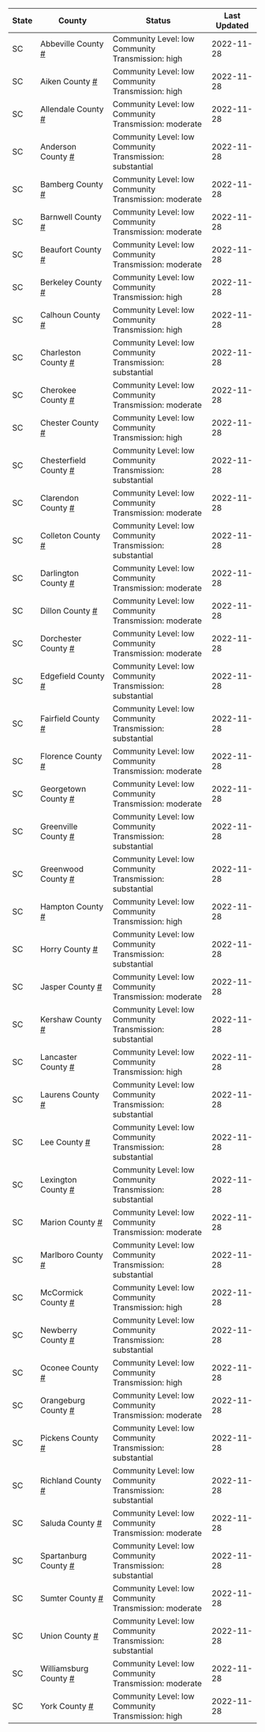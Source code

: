 State | County | Status | Last Updated
--- | --- | --- | --- 
SC | Abbeville County <a href="#abbeville_county">#</a> | <a name="abbeville_county"></a>Community Level: low<br/>Community Transmission: high | 2022-11-28
SC | Aiken County <a href="#aiken_county">#</a> | <a name="aiken_county"></a>Community Level: low<br/>Community Transmission: high | 2022-11-28
SC | Allendale County <a href="#allendale_county">#</a> | <a name="allendale_county"></a>Community Level: low<br/>Community Transmission: moderate | 2022-11-28
SC | Anderson County <a href="#anderson_county">#</a> | <a name="anderson_county"></a>Community Level: low<br/>Community Transmission: substantial | 2022-11-28
SC | Bamberg County <a href="#bamberg_county">#</a> | <a name="bamberg_county"></a>Community Level: low<br/>Community Transmission: moderate | 2022-11-28
SC | Barnwell County <a href="#barnwell_county">#</a> | <a name="barnwell_county"></a>Community Level: low<br/>Community Transmission: moderate | 2022-11-28
SC | Beaufort County <a href="#beaufort_county">#</a> | <a name="beaufort_county"></a>Community Level: low<br/>Community Transmission: moderate | 2022-11-28
SC | Berkeley County <a href="#berkeley_county">#</a> | <a name="berkeley_county"></a>Community Level: low<br/>Community Transmission: high | 2022-11-28
SC | Calhoun County <a href="#calhoun_county">#</a> | <a name="calhoun_county"></a>Community Level: low<br/>Community Transmission: high | 2022-11-28
SC | Charleston County <a href="#charleston_county">#</a> | <a name="charleston_county"></a>Community Level: low<br/>Community Transmission: substantial | 2022-11-28
SC | Cherokee County <a href="#cherokee_county">#</a> | <a name="cherokee_county"></a>Community Level: low<br/>Community Transmission: moderate | 2022-11-28
SC | Chester County <a href="#chester_county">#</a> | <a name="chester_county"></a>Community Level: low<br/>Community Transmission: high | 2022-11-28
SC | Chesterfield County <a href="#chesterfield_county">#</a> | <a name="chesterfield_county"></a>Community Level: low<br/>Community Transmission: substantial | 2022-11-28
SC | Clarendon County <a href="#clarendon_county">#</a> | <a name="clarendon_county"></a>Community Level: low<br/>Community Transmission: moderate | 2022-11-28
SC | Colleton County <a href="#colleton_county">#</a> | <a name="colleton_county"></a>Community Level: low<br/>Community Transmission: substantial | 2022-11-28
SC | Darlington County <a href="#darlington_county">#</a> | <a name="darlington_county"></a>Community Level: low<br/>Community Transmission: moderate | 2022-11-28
SC | Dillon County <a href="#dillon_county">#</a> | <a name="dillon_county"></a>Community Level: low<br/>Community Transmission: moderate | 2022-11-28
SC | Dorchester County <a href="#dorchester_county">#</a> | <a name="dorchester_county"></a>Community Level: low<br/>Community Transmission: moderate | 2022-11-28
SC | Edgefield County <a href="#edgefield_county">#</a> | <a name="edgefield_county"></a>Community Level: low<br/>Community Transmission: substantial | 2022-11-28
SC | Fairfield County <a href="#fairfield_county">#</a> | <a name="fairfield_county"></a>Community Level: low<br/>Community Transmission: substantial | 2022-11-28
SC | Florence County <a href="#florence_county">#</a> | <a name="florence_county"></a>Community Level: low<br/>Community Transmission: moderate | 2022-11-28
SC | Georgetown County <a href="#georgetown_county">#</a> | <a name="georgetown_county"></a>Community Level: low<br/>Community Transmission: moderate | 2022-11-28
SC | Greenville County <a href="#greenville_county">#</a> | <a name="greenville_county"></a>Community Level: low<br/>Community Transmission: substantial | 2022-11-28
SC | Greenwood County <a href="#greenwood_county">#</a> | <a name="greenwood_county"></a>Community Level: low<br/>Community Transmission: substantial | 2022-11-28
SC | Hampton County <a href="#hampton_county">#</a> | <a name="hampton_county"></a>Community Level: low<br/>Community Transmission: high | 2022-11-28
SC | Horry County <a href="#horry_county">#</a> | <a name="horry_county"></a>Community Level: low<br/>Community Transmission: substantial | 2022-11-28
SC | Jasper County <a href="#jasper_county">#</a> | <a name="jasper_county"></a>Community Level: low<br/>Community Transmission: moderate | 2022-11-28
SC | Kershaw County <a href="#kershaw_county">#</a> | <a name="kershaw_county"></a>Community Level: low<br/>Community Transmission: substantial | 2022-11-28
SC | Lancaster County <a href="#lancaster_county">#</a> | <a name="lancaster_county"></a>Community Level: low<br/>Community Transmission: high | 2022-11-28
SC | Laurens County <a href="#laurens_county">#</a> | <a name="laurens_county"></a>Community Level: low<br/>Community Transmission: substantial | 2022-11-28
SC | Lee County <a href="#lee_county">#</a> | <a name="lee_county"></a>Community Level: low<br/>Community Transmission: substantial | 2022-11-28
SC | Lexington County <a href="#lexington_county">#</a> | <a name="lexington_county"></a>Community Level: low<br/>Community Transmission: substantial | 2022-11-28
SC | Marion County <a href="#marion_county">#</a> | <a name="marion_county"></a>Community Level: low<br/>Community Transmission: moderate | 2022-11-28
SC | Marlboro County <a href="#marlboro_county">#</a> | <a name="marlboro_county"></a>Community Level: low<br/>Community Transmission: substantial | 2022-11-28
SC | McCormick County <a href="#mccormick_county">#</a> | <a name="mccormick_county"></a>Community Level: low<br/>Community Transmission: high | 2022-11-28
SC | Newberry County <a href="#newberry_county">#</a> | <a name="newberry_county"></a>Community Level: low<br/>Community Transmission: substantial | 2022-11-28
SC | Oconee County <a href="#oconee_county">#</a> | <a name="oconee_county"></a>Community Level: low<br/>Community Transmission: high | 2022-11-28
SC | Orangeburg County <a href="#orangeburg_county">#</a> | <a name="orangeburg_county"></a>Community Level: low<br/>Community Transmission: moderate | 2022-11-28
SC | Pickens County <a href="#pickens_county">#</a> | <a name="pickens_county"></a>Community Level: low<br/>Community Transmission: substantial | 2022-11-28
SC | Richland County <a href="#richland_county">#</a> | <a name="richland_county"></a>Community Level: low<br/>Community Transmission: substantial | 2022-11-28
SC | Saluda County <a href="#saluda_county">#</a> | <a name="saluda_county"></a>Community Level: low<br/>Community Transmission: moderate | 2022-11-28
SC | Spartanburg County <a href="#spartanburg_county">#</a> | <a name="spartanburg_county"></a>Community Level: low<br/>Community Transmission: substantial | 2022-11-28
SC | Sumter County <a href="#sumter_county">#</a> | <a name="sumter_county"></a>Community Level: low<br/>Community Transmission: moderate | 2022-11-28
SC | Union County <a href="#union_county">#</a> | <a name="union_county"></a>Community Level: low<br/>Community Transmission: substantial | 2022-11-28
SC | Williamsburg County <a href="#williamsburg_county">#</a> | <a name="williamsburg_county"></a>Community Level: low<br/>Community Transmission: moderate | 2022-11-28
SC | York County <a href="#york_county">#</a> | <a name="york_county"></a>Community Level: low<br/>Community Transmission: high | 2022-11-28
